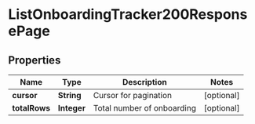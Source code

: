 

# ListOnboardingTracker200ResponsePage


## Properties

| Name | Type | Description | Notes |
|------------ | ------------- | ------------- | -------------|
|**cursor** | **String** | Cursor for pagination |  [optional] |
|**totalRows** | **Integer** | Total number of onboarding |  [optional] |



